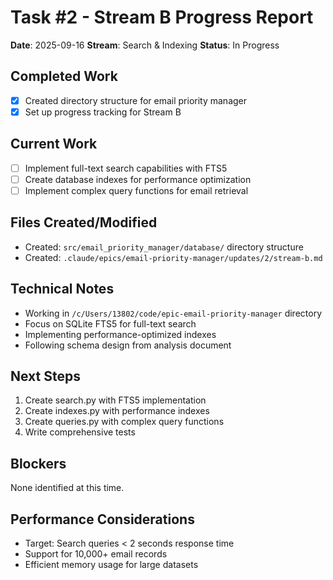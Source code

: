 # Task #2 - Stream B Progress Report
**Date**: 2025-09-16
**Stream**: Search & Indexing
**Status**: In Progress

## Completed Work
- [x] Created directory structure for email priority manager
- [x] Set up progress tracking for Stream B

## Current Work
- [ ] Implement full-text search capabilities with FTS5
- [ ] Create database indexes for performance optimization
- [ ] Implement complex query functions for email retrieval

## Files Created/Modified
- Created: `src/email_priority_manager/database/` directory structure
- Created: `.claude/epics/email-priority-manager/updates/2/stream-b.md`

## Technical Notes
- Working in `/c/Users/13802/code/epic-email-priority-manager` directory
- Focus on SQLite FTS5 for full-text search
- Implementing performance-optimized indexes
- Following schema design from analysis document

## Next Steps
1. Create search.py with FTS5 implementation
2. Create indexes.py with performance indexes
3. Create queries.py with complex query functions
4. Write comprehensive tests

## Blockers
None identified at this time.

## Performance Considerations
- Target: Search queries < 2 seconds response time
- Support for 10,000+ email records
- Efficient memory usage for large datasets